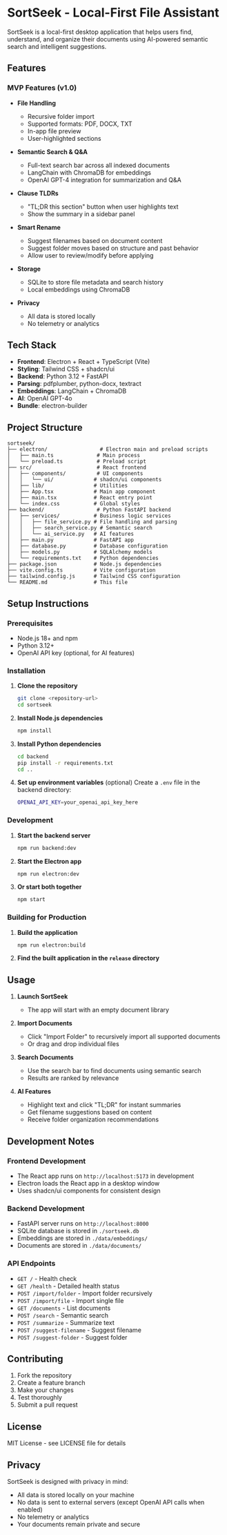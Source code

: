 # SortSeek - Local-First File Assistant

SortSeek is a local-first desktop application that helps users find, understand, and organize their documents using AI-powered semantic search and intelligent suggestions.

## Features

### MVP Features (v1.0)

- **File Handling**
  - Recursive folder import
  - Supported formats: PDF, DOCX, TXT
  - In-app file preview
  - User-highlighted sections

- **Semantic Search & Q&A**
  - Full-text search bar across all indexed documents
  - LangChain with ChromaDB for embeddings
  - OpenAI GPT-4 integration for summarization and Q&A

- **Clause TLDRs**
  - "TL;DR this section" button when user highlights text
  - Show the summary in a sidebar panel

- **Smart Rename**
  - Suggest filenames based on document content
  - Suggest folder moves based on structure and past behavior
  - Allow user to review/modify before applying

- **Storage**
  - SQLite to store file metadata and search history
  - Local embeddings using ChromaDB

- **Privacy**
  - All data is stored locally
  - No telemetry or analytics

## Tech Stack

- **Frontend**: Electron + React + TypeScript (Vite)
- **Styling**: Tailwind CSS + shadcn/ui
- **Backend**: Python 3.12 + FastAPI
- **Parsing**: pdfplumber, python-docx, textract
- **Embeddings**: LangChain + ChromaDB
- **AI**: OpenAI GPT-4o
- **Bundle**: electron-builder

## Project Structure

```
sortseek/
├── electron/                 # Electron main and preload scripts
│   ├── main.ts              # Main process
│   └── preload.ts           # Preload script
├── src/                     # React frontend
│   ├── components/          # UI components
│   │   └── ui/             # shadcn/ui components
│   ├── lib/                # Utilities
│   ├── App.tsx             # Main app component
│   ├── main.tsx            # React entry point
│   └── index.css           # Global styles
├── backend/                 # Python FastAPI backend
│   ├── services/           # Business logic services
│   │   ├── file_service.py # File handling and parsing
│   │   ├── search_service.py # Semantic search
│   │   └── ai_service.py   # AI features
│   ├── main.py             # FastAPI app
│   ├── database.py         # Database configuration
│   ├── models.py           # SQLAlchemy models
│   └── requirements.txt    # Python dependencies
├── package.json            # Node.js dependencies
├── vite.config.ts          # Vite configuration
├── tailwind.config.js      # Tailwind CSS configuration
└── README.md               # This file
```

## Setup Instructions

### Prerequisites

- Node.js 18+ and npm
- Python 3.12+
- OpenAI API key (optional, for AI features)

### Installation

1. **Clone the repository**
   ```bash
   git clone <repository-url>
   cd sortseek
   ```

2. **Install Node.js dependencies**
   ```bash
   npm install
   ```

3. **Install Python dependencies**
   ```bash
   cd backend
   pip install -r requirements.txt
   cd ..
   ```

4. **Set up environment variables** (optional)
   Create a `.env` file in the backend directory:
   ```bash
   OPENAI_API_KEY=your_openai_api_key_here
   ```

### Development

1. **Start the backend server**
   ```bash
   npm run backend:dev
   ```

2. **Start the Electron app**
   ```bash
   npm run electron:dev
   ```

3. **Or start both together**
   ```bash
   npm start
   ```

### Building for Production

1. **Build the application**
   ```bash
   npm run electron:build
   ```

2. **Find the built application in the `release` directory**

## Usage

1. **Launch SortSeek**
   - The app will start with an empty document library

2. **Import Documents**
   - Click "Import Folder" to recursively import all supported documents
   - Or drag and drop individual files

3. **Search Documents**
   - Use the search bar to find documents using semantic search
   - Results are ranked by relevance

4. **AI Features**
   - Highlight text and click "TL;DR" for instant summaries
   - Get filename suggestions based on content
   - Receive folder organization recommendations

## Development Notes

### Frontend Development
- The React app runs on `http://localhost:5173` in development
- Electron loads the React app in a desktop window
- Uses shadcn/ui components for consistent design

### Backend Development
- FastAPI server runs on `http://localhost:8000`
- SQLite database is stored in `./sortseek.db`
- Embeddings are stored in `./data/embeddings/`
- Documents are stored in `./data/documents/`

### API Endpoints
- `GET /` - Health check
- `GET /health` - Detailed health status
- `POST /import/folder` - Import folder recursively
- `POST /import/file` - Import single file
- `GET /documents` - List documents
- `POST /search` - Semantic search
- `POST /summarize` - Summarize text
- `POST /suggest-filename` - Suggest filename
- `POST /suggest-folder` - Suggest folder

## Contributing

1. Fork the repository
2. Create a feature branch
3. Make your changes
4. Test thoroughly
5. Submit a pull request

## License

MIT License - see LICENSE file for details

## Privacy

SortSeek is designed with privacy in mind:
- All data is stored locally on your machine
- No data is sent to external servers (except OpenAI API calls when enabled)
- No telemetry or analytics
- Your documents remain private and secure 